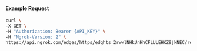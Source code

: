 <!-- Code generated for API Clients. DO NOT EDIT. -->

#### Example Request

```bash
curl \
-X GET \
-H "Authorization: Bearer {API_KEY}" \
-H "Ngrok-Version: 2" \
https://api.ngrok.com/edges/https/edghts_2rwwlNHkUnHhCFLULEHKZ9jkNEC/routes/edghtsrt_2rwwlKHugv3OKIUAITWZmOfZEcU/ip_restriction
```
